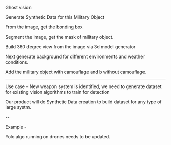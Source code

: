 Ghost vision 

Generate Synthetic Data for this Military Object 


From the image,  get the bonding box 

Segment the image,  get the mask of military object. 

Build 360 degree view from the image via 3d model generator


Next generate background for different environments and weather conditions. 

Add the military object with camouflage and b without camouflage. 



---

Use case - 
New weapon system is identified,  we need to generate dataset for existing vision algorithms to train for detection 

Our product will do Synthetic Data creation to build dataset for any type of large systm.

-- 

Example - 

Yolo algo running on drones needs to be updated. 



